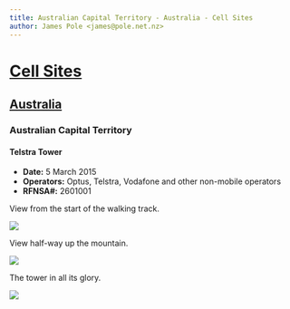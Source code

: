 ```yaml
---
title: Australian Capital Territory - Australia - Cell Sites
author: James Pole <james@pole.net.nz>
---
```


# [Cell Sites](../../)

## [Australia](../)

### Australian Capital Territory

#### Telstra Tower

* **Date:** 5 March 2015
* **Operators:** Optus, Telstra, Vodafone and other non-mobile operators
* **RFNSA#:** 2601001

View from the start of the walking track.

![](https://f001.backblazeb2.com/file/CellSites/AU/ACT/20120305-140217.jpg)

View half-way up the mountain.

![](https://f001.backblazeb2.com/file/CellSites/AU/ACT/20120305-141030.jpg)

The tower in all its glory.

![](https://f001.backblazeb2.com/file/CellSites/AU/ACT/20120305-143010.jpg)
